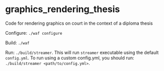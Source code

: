 # graphics_rendering_thesis
Code for rendering graphics on court in the context of a diploma thesis

Configure: `./waf configure`

Build: `./waf`

Run: `./build/streamer`. This will run `streamer` executable using the default `config.yml`. To run using a custom config.yml, you should run: `./build/streamer <path/to/config.yml>`.
